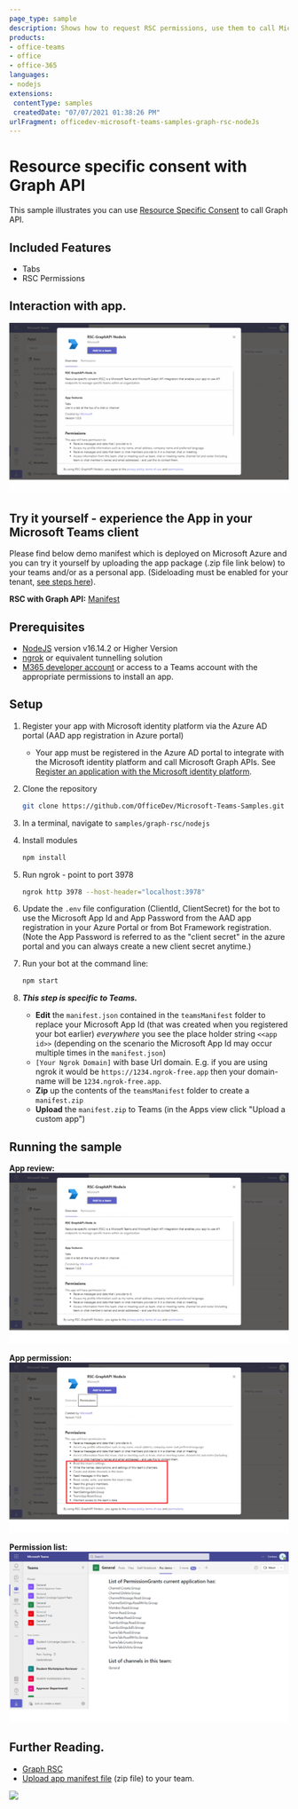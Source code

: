 ```yaml
---
page_type: sample
description: Shows how to request RSC permissions, use them to call Microsoft Graph, and how to enumerate permission grants through teams tab.
products:
- office-teams
- office
- office-365
languages:
- nodejs
extensions:
 contentType: samples
 createdDate: "07/07/2021 01:38:26 PM"
urlFragment: officedev-microsoft-teams-samples-graph-rsc-nodeJs
---
```


# Resource specific consent with Graph API

This sample illustrates you can use [Resource Specific Consent](https://docs.microsoft.com/microsoftteams/platform/graph-api/rsc/resource-specific-consent) to call Graph API.

## Included Features
* Tabs
* RSC Permissions

## Interaction with app.

![Broadcast from user](./Images/RSCDemo.gif)

## Try it yourself - experience the App in your Microsoft Teams client
Please find below demo manifest which is deployed on Microsoft Azure and you can try it yourself by uploading the app package (.zip file link below) to your teams and/or as a personal app. (Sideloading must be enabled for your tenant, [see steps here](https://docs.microsoft.com/microsoftteams/platform/concepts/build-and-test/prepare-your-o365-tenant#enable-custom-teams-apps-and-turn-on-custom-app-uploading)).

**RSC with Graph API:** [Manifest](/samples/graph-rsc/csharp/demo-manifest/graph-rsc.zip)

## Prerequisites

- [NodeJS](https://nodejs.org/en/) version v16.14.2 or Higher Version
- [ngrok](https://ngrok.com/) or equivalent tunnelling solution
- [M365 developer account](https://docs.microsoft.com/microsoftteams/platform/concepts/build-and-test/prepare-your-o365-tenant) or access to a Teams account with the appropriate permissions to install an app.

## Setup
1) Register your app with Microsoft identity platform via the Azure AD portal (AAD app registration in Azure portal)
    - Your app must be registered in the Azure AD portal to integrate with the Microsoft identity platform and call Microsoft Graph APIs. See [Register an application with the Microsoft identity platform](https://docs.microsoft.com/graph/auth-register-app-v2). 

2) Clone the repository

    ```bash
    git clone https://github.com/OfficeDev/Microsoft-Teams-Samples.git
    ```

3) In a terminal, navigate to `samples/graph-rsc/nodejs`

4) Install modules

    ```bash
    npm install
    ```

5) Run ngrok - point to port 3978

    ```bash
    ngrok http 3978 --host-header="localhost:3978"
    ```

6) Update the `.env` file configuration (ClientId, ClientSecret) for the bot to use the Microsoft App Id and App Password from the AAD app registration in your Azure Portal or from Bot Framework registration. (Note the App Password is referred to as the "client secret" in the azure portal and you can always create a new client secret anytime.)

7) Run your bot at the command line:

    ```bash
    npm start
    ```

8) __*This step is specific to Teams.*__
    - **Edit** the `manifest.json` contained in the  `teamsManifest` folder to replace your Microsoft App Id (that was created when you registered your bot earlier) *everywhere* you see the place holder string `<<app id>>` (depending on the scenario the Microsoft App Id may occur multiple times in the `manifest.json`)
    - `[Your Ngrok Domain]` with base Url domain. E.g. if you are using ngrok it would be `https://1234.ngrok-free.app` then your domain-name will be `1234.ngrok-free.app`.
    - **Zip** up the contents of the `teamsManifest` folder to create a `manifest.zip`
    - **Upload** the `manifest.zip` to Teams (in the Apps view click "Upload a custom app")

##  Running the sample

**App review:**
![Overview](./Images/Overview.png)

**App permission:**
![Permission](./Images/Permission.png)

**Permission list:**
![Permissionlist](./Images/PermissionList.png)

## Further Reading.

- [Graph RSC](https://learn.microsoft.com/microsoftteams/platform/graph-api/rsc/resource-specific-consent)
- [Upload app manifest file](https://docs.microsoft.com//microsoftteams/platform/concepts/deploy-and-publish/apps-upload#load-your-package-into-teams) (zip file) to your team.


<img src="https://pnptelemetry.azurewebsites.net/microsoft-teams-samples/samples/graph-rsc-nodeJs" />